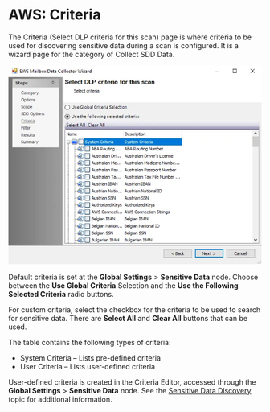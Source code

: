 # AWS: Criteria

The Criteria (Select DLP criteria for this scan) page is where criteria to be used for discovering sensitive data during a scan is configured. It is a wizard page for the category of Collect SDD Data.

![AWS Query SDD Criteria](../../../../../../static/img/product_docs/accessanalyzer/enterpriseauditor/admin/datacollector/ewsmailbox/criteria.webp)

Default criteria is set at the __Global Settings__ > __Sensitive Data__ node. Choose between the __Use Global Criteria__ Selection and the __Use the Following Selected Criteria__ radio buttons.

For custom criteria, select the checkbox for the criteria to be used to search for sensitive data. There are __Select All__ and __Clear All__ buttons that can be used.

The table contains the following types of criteria:

- System Criteria – Lists pre-defined criteria
- User Criteria – Lists user-defined criteria

User-defined criteria is created in the Criteria Editor, accessed through the __Global Settings__ >  __Sensitive Data__ node. See the [Sensitive Data Discovery](../../../sensitivedatadiscovery/overview.md) topic for additional information.
